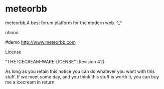 # meteorbb
meteorbb,A best forum platform for the modern web. ^_^



ohooo


#demo <http://www.meteorbb.com>


License

"THE ICECREAM-WARE LICENSE" (Revision 42):

As long as you retain this notice you can do whatever you want with this stuff. If we meet some day, and you think this stuff is worth it, you can buy me a icecream in return
